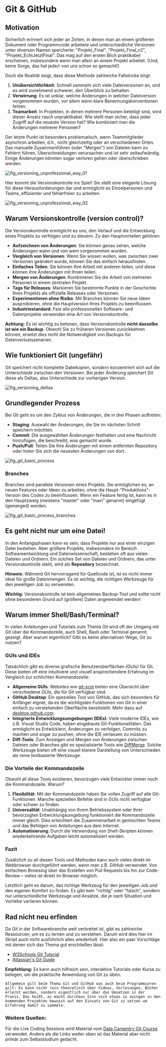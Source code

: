 # Git & GitHub

## Motivation

Sicherlich erinnert sich jeder an Zeiten, in denen man an einem größeren Dokument oder Programmcode arbeitete und unterschiedliche Versionen unter diversen Namen speicherte: "Projekt_Final", "Projekt_Final_v2", "Projekt_EchtJetztFinal". Das mag auf den ersten Blick praktikabel erscheinen, insbesondere wenn man allein an einem Projekt arbeitet. 
(Und, keine Sorge, das hat jede/r von uns schon so gemacht!)

Doch die Realität zeigt, dass diese Methode zahlreiche Fallstricke birgt:

1. **Unübersichtlichkeit**: Schnell sammeln sich viele Dateiversionen an, und es wird zunehmend schwerer, den Überblick zu behalten.
2. **Verwirrung**: Es ist unklar, welche Änderungen in welcher Dateiversion vorgenommen wurden, vor allem wenn klare Benennungskonventionen fehlen.
3. **Teamarbeit**: In Projekten, in denen mehrere Personen beteiligt sind, wird dieser Ansatz rasch unpraktikabel. Wie stellt man sicher, dass jeder Zugriff auf die neueste Version hat? Wie kombiniert man die Änderungen mehrerer Personen?

Der letzte Punkt ist besonders problematisch, wenn Teammitglieder asynchron arbeiten, d.h., nicht gleichzeitig oder an verschiedenen Orten. Das manuelle Zusammenführen (oder "Mergen") von Dateien kann zu Fehlern führen, Überschneidungen verursachen und ist sehr zeitaufwändig. Einige Änderungen könnten sogar verloren gehen oder überschrieben werden.

![fig_versioning_unprofessional_way_01](../images/fig_versioning_unprofessional_way_01.png)

Hier kommt die Versionskontrolle ins Spiel! Sie stellt eine elegante Lösung für diese Herausforderungen dar und ermöglicht es Einzelpersonen und Teams, effizienter und fehlerfreier zu arbeiten.



![fig_versioning_unprofessional_way_02](../images/fig_versioning_unprofessional_way_02.png)

## Warum Versionskontrolle (version control)?

Die Versionskontrolle ermöglicht es uns, den Verlauf und die Entwicklung eines Projekts zu verfolgen und zu steuern. Zu den Hauptvorteilen gehören:

- **Aufzeichnen von Änderungen**: Sie können genau sehen, welche Änderungen wann und von wem vorgenommen wurden.
- **Vergleich von Versionen**: Wenn Sie wissen wollen, was zwischen zwei Versionen geändert wurde, können Sie das einfach herausfinden.
- **Einfaches Teilen**: Sie können Ihre Arbeit mit anderen teilen, und diese können ihre Änderungen mit Ihnen teilen.
- **Mergen von Änderungen**: Kombinieren Sie die Arbeit von mehreren Personen in einem zentralen Projekt.
- **Tags für Releases**: Markieren Sie bestimmte Punkte in der Geschichte Ihres Projekts als offizielle Releases oder Versionen.
- **Experimentieren ohne Risiko**: Mit Branches können Sie neue Ideen ausprobieren, ohne die Hauptversion Ihres Projekts zu beeinflussen.
- **Industriestandard**: Fast alle professionellen Software- und Datenprojekte verwenden eine Art von Versionskontrolle.

**Achtung:** Es ist wichtig zu betonen, dass Versionskontrolle **nicht dasselbe ist wie ein Backup**. Obwohl Sie zu früheren Versionen zurückkehren können, ersetzt dies nicht die Notwendigkeit von Backups für Datenverlustszenarien.



## Wie funktioniert Git (ungefähr)

Git speichert nicht komplette Dateikopien, sondern konzentriert sich auf die Unterschiede zwischen den Versionen. Bei jeder Änderung speichert Git diese als Deltas, also Unterschiede zur vorherigen Version.



![fig_versioning_deltas](../images/fig_versioning_deltas.png)

## Grundlegender Prozess

Bei Git geht es um den Zyklus von Änderungen, die in drei Phasen auftreten:

- **Staging**: Auswahl der Änderungen, die Sie im nächsten Schritt speichern möchten.
- **Commit**: Die ausgewählten Änderungen festhalten und eine Nachricht hinzufügen, die beschreibt, was gemacht wurde.
- **Push/Pull**: Teilen Sie Ihre Änderungen mit einem entfernten Repository oder holen Sie sich die neuesten Änderungen von dort.



![fig_git_basic_process](../images/fig_git_basic_process.png)

### Branches

Branches sind parallele Versionen eines Projekts. Sie ermöglichen es, an neuen Features oder Ideen zu arbeiten, ohne die  Haupt-"Produktions"-Version des Codes zu beeinflussen. Wenn ein Feature  fertig ist, kann es in den Hauptzweig (meistens "master" oder "main"  genannt) eingefügt (gemerged) werden.

![fig_git_basic_process_branches](../images/fig_git_basic_process_branches.png)

## Es geht nicht nur um eine Datei!

In den Anfangsphasen kann es sein, dass Projekte nur aus einer einzigen Datei bestehen. Aber größere Projekte, insbesondere im Bereich Softwareentwicklung und Datenwissenschaft, bestehen oft aus vielen Dateien und Ordnern. Ein solches Set von Dateien und Ordnern, das unter Versionskontrolle steht, wird als **Repository** bezeichnet.

**Hinweis**: Während Git hervorragend für Quellcode ist, ist es nicht immer ideal für große Datenmengen. Es ist wichtig, die richtigen Werkzeuge für den jeweiligen Job zu verwenden.



**Wichtig:** Versionskontrolle ist kein allgemeines Backup-Tool und sollte nicht ohne besonderen Grund auf (größere) Daten angewendet werden!



## Warum immer Shell/Bash/Terminal?

In vielen Anleitungen und Tutorials zum Thema Git wird oft der Umgang mit Git über die Kommandozeile, auch Shell, Bash oder Terminal genannt, gezeigt. Aber warum eigentlich? Gibt es keine alternativen Wege, Git zu nutzen?

### GUIs und IDEs

Tatsächlich gibt es diverse grafische Benutzeroberflächen (GUIs) für Git. Diese bieten oft eine intuitivere und visuell ansprechendere Erfahrung im Vergleich zur schlichten Kommandozeile:

- **Allgemeine GUIs**: Websites wie [git-scm](https://git-scm.com/downloads/guis) bieten eine Übersicht über verschiedene GUIs, die für Git verfügbar sind.
- **GitHub Desktop**: Ein spezielles Tool von GitHub, das sich besonders für Anfänger eignet, da es die wichtigsten Funktionen von Git in einer einfach zu verstehenden Oberfläche bereitstellt. Mehr dazu auf [desktop.github.com](https://desktop.github.com/).
- **Integrierte Entwicklungsumgebungen (IDEs)**: Viele moderne IDEs, wie z.B. Visual Studio Code, haben eingebaute Git-Funktionalitäten. Das ermöglicht es Entwicklern, Änderungen zu verfolgen, Commits zu machen und sogar zu pushen, ohne die IDE verlassen zu müssen.
- **Diff-Tools**: Zum Anzeigen und Mergen von Änderungen zwischen Dateien oder Branches gibt es spezialisierte Tools wie [DiffMerge](https://sourcegear.com/diffmerge/downloads.html). Solche Werkzeuge bieten oft eine visuell klarere Darstellung von Unterschieden als reine textbasierte Werkzeuge.

### Die Vorteile der Kommandozeile

Obwohl all diese Tools existieren, bevorzugen viele Entwickler immer noch die Kommandozeile. Warum?

1. **Flexibilität**: Mit der Kommandozeile haben Sie vollen Zugriff auf alle Git-Funktionen. Manche speziellen Befehle sind in GUIs nicht verfügbar oder schwer zu finden.
2. **Universalität**: Unabhängig von Ihrem Betriebssystem oder Ihrer bevorzugten Entwicklungsumgebung funktioniert die Kommandozeile immer gleich. Dies erleichtert die Zusammenarbeit in gemischten Teams und das Befolgen von Anleitungen aus dem Internet.
3. **Automatisierung**: Durch die Verwendung von Shell-Skripten können wiederkehrende Aufgaben leicht automatisiert werden.

### Fazit

Zusätzlich zu all diesen Tools und Methoden kann auch vieles direkt im Webbrowser durchgeführt werden, wenn man z.B. GitHub verwendet. Von einfachem Browsing über das Erstellen von Pull Requests bis hin zur Code-Review – vieles ist direkt im Browser möglich.

Letztlich geht es darum, das richtige Werkzeug für den jeweiligen Job und den eigenen Komfort zu finden. Es gibt kein "richtig" oder "falsch", sondern nur unterschiedliche Werkzeuge und Ansätze, die je nach Situation und Vorliebe variieren können.

## Rad nicht neu erfinden

Da Git in der Softwarebranche weit verbreitet ist, gibt es zahlreiche Ressourcen, um es zu lernen und zu verstehen. Darum wird dies hier im Skript auch nicht ausführlich alles wiederholt. Hier also ein paar Vorschläge mit denen sich das Thema gut erschließen lässt:

- [W3Schools Git Tutorial](https://www.w3schools.com/git/)
- [Atlassian's Git Guide](https://www.atlassian.com/git)

**Empfehlung:** Es kann auch hilfreich sein, interaktive Tutorials oder Kurse zu belegen, um die praktische Anwendung von Git zu üben.

```{info}
Allgemein gilt beim Thema Git und GitHub was auch beim Programmieren gilt: Es kann nicht rein theoretisch über Videos, Vorlesungen, Bücher erlernt werden, sondern eigentlich nur über das Umsetzen in der Praxis. Das heißt, es macht durchaus Sinn sich etwas zu zwingen in den kommenden Projekten bewusst auf den Einsatz von Git zu setzen um Erfahrung damit zu sammeln.
```


### Weitere Quellen:

Für die Live Coding Sessions wird Material vom [Data Carpentry Git Course](https://swcarpentry.github.io/git-novice/) verwendet. Anders als die Links weiter oben ist das Material aber nicht primär zum Selbststudium gedacht.